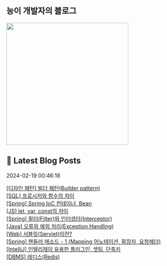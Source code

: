 
## 능이 개발자의 블로그
<a href=https://codinghan.tistory.com/><img src="https://tistory1.daumcdn.net/tistory/5180850/attach/5c7ec571e4a94f2d926efb474d114c39" width="320"></a>


## 📕 Latest Blog Posts

<p>2024-02-19 00:46:18</p><a href=https://codinghan.tistory.com/47>[디자인 패턴] 빌더 패턴(Builder pattern)</a></br><a href=https://codinghan.tistory.com/46>[SQL] 프로시저와 함수의 차이</a></br><a href=https://codinghan.tistory.com/45>[Spring] Spring IoC 컨테이너, Bean</a></br><a href=https://codinghan.tistory.com/44>[JS] let, var, const의 차이</a></br><a href=https://codinghan.tistory.com/35>[Spring] 필터(Filter)와 인터셉터(Interceptor)</a></br><a href=https://codinghan.tistory.com/42>[Java] 오류와 예외 처리(Exception Handling)</a></br><a href=https://codinghan.tistory.com/41>[Web] 서블릿(Servlet)이란?</a></br><a href=https://codinghan.tistory.com/36>[Spring] 핸들러 메소드 - 1 (Mapping 어노테이션, 확장자, 요청헤더)</a></br><a href=https://codinghan.tistory.com/34>[IntelliJ] 인텔리제이 유용한 플러그인, 셋팅, 단축키</a></br><a href=https://codinghan.tistory.com/32>[DBMS] 레디스(Redis)</a></br>